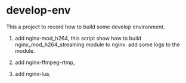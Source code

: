 # develop-env

This a project to record how to build some develop environment.

1. add nginx-mod_h264, this script show how to build nginx_mod_h264_streaming module to nginx. add some logs to the module.

2. add nginx-ffmpeg-rtmp, 

3. add nginx-lua, 




